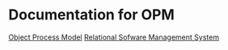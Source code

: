 # Documentation for OPM

[Object Process Model](OPM.md)
[Relational Sofware Management System](RSMS.md)
